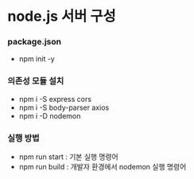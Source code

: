 # node.js 서버 구성

### package.json
- npm init -y

### 의존성 모듈 설치
- npm i -S express cors
- npm i -S body-parser axios
- npm i -D nodemon

### 실행 방법
- npm run start : 기본 실행 명령어
- npm run build : 개발자 환경에서 nodemon 실행 명령어